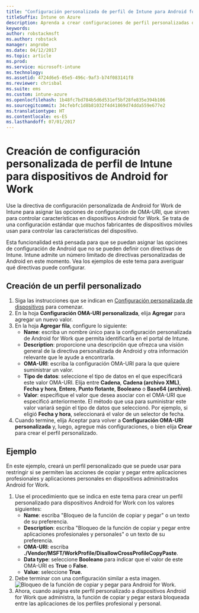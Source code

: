 ```yaml
---
title: "Configuración personalizada de perfil de Intune para Android for Work"
titleSuffix: Intune on Azure
description: Aprenda a crear configuraciones de perfil personalizadas de Intune para dispositivos de Android for Work.
keywords: 
author: robstackmsft
ms.author: robstack
manager: angrobe
ms.date: 04/12/2017
ms.topic: article
ms.prod: 
ms.service: microsoft-intune
ms.technology: 
ms.assetid: 4724d6e5-05e5-496c-9af3-b74f083141f8
ms.reviewer: chrisbal
ms.suite: ems
ms.custom: intune-azure
ms.openlocfilehash: 1b48fc7bd784b5d6d531ef5bf28fe835e394b106
ms.sourcegitcommit: 34cfebfc1d8b81032f4d41869d74dda559e677e2
ms.translationtype: HT
ms.contentlocale: es-ES
ms.lasthandoff: 07/01/2017
---
```

# <a name="create-intune-custom-profile-settings-for-android-for-work-devices"></a>Creación de configuración personalizada de perfil de Intune para dispositivos de Android for Work

Use la directiva de configuración personalizada de Android for Work de Intune para asignar las opciones de configuración de OMA-URI, que sirven para controlar características en dispositivos Android for Work. Se trata de una configuración estándar que muchos fabricantes de dispositivos móviles usan para controlar las características del dispositivo.

Esta funcionalidad está pensada para que se puedan asignar las opciones de configuración de Android que no se pueden definir con directivas de Intune. Intune admite un número limitado de directivas personalizadas de Android en este momento. Vea los ejemplos de este tema para averiguar qué directivas puede configurar.

## <a name="create-a-custom-profile"></a>Creación de un perfil personalizado

1. Siga las instrucciones que se indican en [Configuración personalizada de dispositivos](custom-settings-configure.md) para comenzar.
2. En la hoja **Configuración OMA-URI personalizada**, elija **Agregar** para agregar un nuevo valor.
3. En la hoja **Agregar fila**, configure lo siguiente:
    - **Name**: escriba un nombre único para la configuración personalizada de Android for Work que permita identificarla en el portal de Intune.
    - **Description**: proporcione una descripción que ofrezca una visión general de la directiva personalizada de Android y otra información relevante que le ayude a encontrarla.
    - **OMA-URI**: escriba la configuración OMA-URI para la que quiere suministrar un valor.
    - **Tipo de datos**: seleccione el tipo de datos en el que especificará este valor OMA-URI. Elija entre **Cadena**, **Cadena (archivo XML)**, **Fecha y hora**, **Entero**, **Punto flotante**, **Booleano** o **Base64 (archivo)**.
    - **Valor**: especifique el valor que desea asociar con el OMA-URI que especificó anteriormente. El método que usa para suministrar este valor variará según el tipo de datos que seleccionó. Por ejemplo, si eligió **Fecha y hora**, seleccionará el valor de un selector de fecha.
4. Cuando termine, elija Aceptar para volver a **Configuración OMA-URI personalizada** y, luego, agregue más configuraciones, o bien elija **Crear** para crear el perfil personalizado.


## <a name="example"></a>Ejemplo

En este ejemplo, creará un perfil personalizado que se puede usar para restringir si se permiten las acciones de copiar y pegar entre aplicaciones profesionales y aplicaciones personales en dispositivos administrados Android for Work.

1. Use el procedimiento que se indica en este tema para crear un perfil personalizado para dispositivos Android for Work con los valores siguientes:
    - **Name**: escriba "Bloqueo de la función de copiar y pegar" o un texto de su preferencia.
    - **Description**: escriba "Bloqueo de la función de copiar y pegar entre aplicaciones profesionales y personales" o un texto de su preferencia.
    - **OMA-URI**: escriba **./Vendor/MSFT/WorkProfile/DisallowCrossProfileCopyPaste**.
    - **Data type**: seleccione **Booleano** para indicar que el valor de este OMA-URI es **True** o **False**.
    - **Value**: seleccione **True**.
2. Debe terminar con una configuración similar a esta imagen.
![Bloqueo de la función de copiar y pegar para Android for Work.](./media/custom-policy-afw-copy-paste.png)
3. Ahora, cuando asigna este perfil personalizado a dispositivos Android for Work que administra, la función de copiar y pegar estará bloqueada entre las aplicaciones de los perfiles profesional y personal.